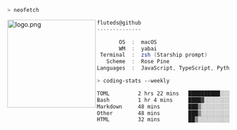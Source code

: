 ```zsh
> neofetch
```

<!--img align="left" src="https://github.com/fluteds.png" alt="logo.png" width="200"/>-->
<img align="left" src="https://external-content.duckduckgo.com/iu/?u=https%3A%2F%2F78.media.tumblr.com%2F975fca5f82161b190efdcaa05ffbd4ec%2Ftumblr_p6q6m9TJF01x3p3jmo1_500.png&f=1&nofb=1" alt="logo.png" width="200"/>

```csharp
fluteds@github
--------------

       OS  :  macOS
       WM  :  yabai
 Terminal  :  zsh (Starship prompt)  
   Scheme  :  Rose Pine  
Languages  :  JavaScript, TypeScript, Python, HTML, CSS  

```

```zsh
> coding-stats --weekly
```

<!--START_SECTION:waka-->

```txt
TOML         2 hrs 22 mins   ██████████░░░░░░░░░░░░░░░   39.80 %
Bash         1 hr 4 mins     ████▓░░░░░░░░░░░░░░░░░░░░   18.20 %
Markdown     48 mins         ███▒░░░░░░░░░░░░░░░░░░░░░   13.66 %
Other        48 mins         ███▒░░░░░░░░░░░░░░░░░░░░░   13.55 %
HTML         32 mins         ██▒░░░░░░░░░░░░░░░░░░░░░░   09.23 %
```

<!--END_SECTION:waka-->
